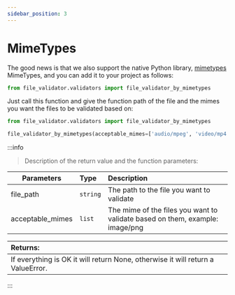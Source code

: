```yaml
---
sidebar_position: 3
---
```


# MimeTypes

The good news is that we also support the native Python library, [mimetypes](https://docs.python.org/3/library/mimetypes.html) MimeTypes, and you can add it to your project as follows:


```python
from file_validator.validators import file_validator_by_mimetypes
```

Just call this function and give the function path of the file and the mimes
you want the files to be validated based on:

```python
from file_validator.validators import file_validator_by_mimetypes

file_validator_by_mimetypes(acceptable_mimes=['audio/mpeg', 'video/mp4'], file_path='/path/to/file')
```


:::info

> Description of the return value and the function parameters:

| Parameters | Type         | Description     |
|-----------|:-------------|:------|
| file_path | ```string``` | The path to the file you want to validate  |
| acceptable_mimes     | `list`       | The mime of the files you want to validate based on them, example: image/png   |

| Returns:|
|:----------|
| If everything is OK it will return None, otherwise it will return a ValueError. |


:::

